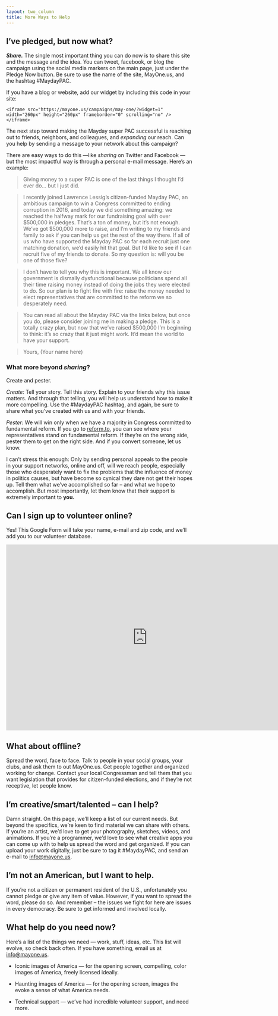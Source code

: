 ```yaml
---
layout: two_column
title: More Ways to Help
---
```

<style>
blockquote {
  font-style: normal;
  margin-left: 30px;
  margin-right: 0;
}
.entry-content li > p {
  font-size: 16px;
}
</style>

## I’ve pledged, but now what?

**_Share._** The single most important thing you can do now is to share this
site and the message and the idea. You can tweet, facebook, or blog the
campaign using the social media markers on the main page, just under the Pledge
Now button. Be sure to use the name of the site, MayOne.us, and the hashtag
#MaydayPAC.

If you have a blog or website, add our widget by including this code in your site:

    <iframe src="https://mayone.us/campaigns/may-one/?widget=1" width="260px" height="260px" frameborder="0" scrolling="no" /></iframe>

<a name="share_email" id="share_email"></a> The next step toward making the
Mayday super PAC successful is reaching out to friends, neighbors, and
colleagues, and *expanding* our reach. Can you help by sending a message to
your network about this campaign?

There are easy ways to do this —like *sharing* on Twitter and Facebook — but
the most impactful way is through a personal e-mail message. Here’s an
example:

> Giving money to a super PAC is one of the last things I thought I’d ever do…
but I just did.

> I recently joined Lawrence Lessig’s citizen-funded Mayday PAC, an ambitious
campaign to win a Congress committed to ending corruption in 2016, and today we
did something amazing: we reached the halfway mark for our fundraising goal
with over $500,000 in pledges. That’s a ton of money, but it’s not enough.
We’ve got $500,000 more to raise, and I’m writing to my friends and family to
ask if you can help us get the rest of the way there. If all of us who have
supported the Mayday PAC so far each recruit just one matching donation, we’d
easily hit that goal. But I’d like to see if I can recruit five of my friends
to donate. So my question is: will you be one of those five?

> I don’t have to tell you why this is important. We all know our government is
dismally dysfunctional because politicians spend all their time raising money
instead of doing the jobs they were elected to do. So our plan is to fight fire
with fire: raise the money needed to elect representatives that are committed
to the reform we so desperately need.

> You can read all about the Mayday PAC via the links below, but once you do,
please consider joining me in making a pledge. This is a totally crazy plan,
but now that we’ve raised $500,000 I’m beginning to think: it’s so crazy that
it just might work. It’d mean the world to have your support.

> Yours, (Your name here)

### What more beyond *sharing*?

Create and pester.

*Create:* Tell your story. Tell this story. Explain to your friends why this
issue matters. And through that telling, you will help us understand how to
make it more compelling. Use the #MaydayPAC hashtag, and again, be
sure to share what you’ve created with us and with your friends.

*Pester:* We will win only when we have a majority in Congress committed to
fundamental reform. If you go to [reform.to](http://reform.to), you can see
where your representatives stand on fundamental reform. If they’re on the wrong
side, pester them to get on the right side. And if you convert someone, let us
know.

I can’t stress this enough: Only by sending personal appeals to the people in
your support networks, online and off, will we reach people, especially those
who desperately want to fix the problems that the influence of money in
politics causes, but have become so cynical they dare not get their hopes up.
Tell them what we’ve accomplished so far – and what we hope to accomplish. But
most importantly, let them know that their support is extremely important to
**you.**

## Can I sign up to volunteer online?

Yes! This Google Form will take your name, e-mail and zip code, and we’ll add
you to our volunteer database.

<p><a name="volunteer_form" id="volunteer_form"></a><iframe src="https://docs.google.com/forms/d/1LECXA6mNtMBbXe310GMob8whZ2ZkAsGePAQhTdASkFs/viewform?embedded=true" width="760" height="500" frameborder="0" marginwidth="0" marginheight="0">Loading…</iframe></p>

## What about offline?

Spread the word, face to face. Talk to people in your social groups, your
clubs, and ask them to out MayOne.us. Get people together and organized working
for change. Contact your local Congressman and tell them that you want
legislation that provides for citizen-funded elections, and if they’re not
receptive, let people know.

## I’m creative/smart/talented – can I help?

Damn straight. On this page, we’ll keep a list of our current needs. But beyond
the specifics, we’re keen to find material we can share with others. If you’re
an artist, we’d love to get your photography, sketches, videos, and animations.
If you’re a programmer, we’d love to see what creative apps you can come
up with to help us spread the word and get organized. If you can upload
your work digitally, just be sure to tag it #MaydayPAC, and send an e-mail to
[info@mayone.us](mailto:info@mayone.us).

## I’m not an American, but I want to help.

If you’re not a citizen or permanent resident of the U.S., unfortunately you
cannot pledge or give any item of value. However, if you want to spread the
word, please do so. And remember – the issues we fight for here are issues in
every democracy. Be sure to get informed and involved locally.

## What help do you need now?

Here’s a list of the things we need — work, stuff, ideas, etc. This list will
evolve, so check back often. If you have something, email us at
[info@mayone.us](mailto:info@mayone.us).

* Iconic images of America — for the opening screen, compelling, color images
of America, freely licensed ideally.

* Haunting images of America — for the opening screen, images the evoke a sense
of what America needs.

* Technical support — we’ve had incredible volunteer support, and need
more.
